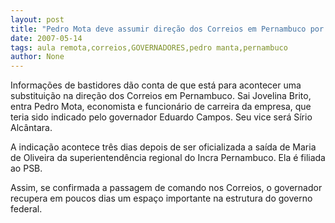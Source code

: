 ```yaml
---
layout: post
title: "Pedro Mota deve assumir direção dos Correios em Pernambuco por indicação do governador "
date: 2007-05-14
tags: aula remota,correios,GOVERNADORES,pedro manta,pernambuco
author: None
---
```

Informa&ccedil;&otilde;es de bastidores d&atilde;o conta de que est&aacute; para acontecer uma substitui&ccedil;&atilde;o na dire&ccedil;&atilde;o dos Correios em Pernambuco. Sai Jovelina Brito, entra&nbsp;Pedro Mota, economista e funcion&aacute;rio de carreira da empresa, que teria sido indicado pelo governador Eduardo Campos. Seu vice ser&aacute;&nbsp;S&iacute;rio Alc&acirc;ntara. 

A indica&ccedil;&atilde;o acontece tr&ecirc;s dias depois de ser oficializada a sa&iacute;da de Maria de Oliveira da superientend&ecirc;ncia regional do Incra Pernambuco. Ela &eacute; filiada ao PSB. 

Assim, se confirmada a passagem de comando nos Correios, o governador recupera em poucos dias&nbsp;um espa&ccedil;o importante na estrutura do&nbsp;governo federal. 
